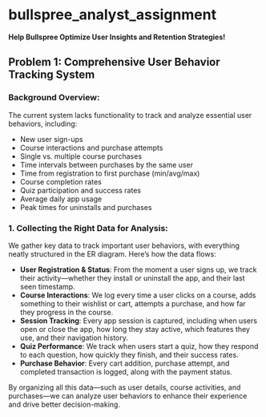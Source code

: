 # bullspree_analyst_assignment
**Help Bullspree Optimize User Insights and Retention Strategies!**

## Problem 1: Comprehensive User Behavior Tracking System

### Background Overview:
The current system lacks functionality to track and analyze essential user behaviors, including:

- New user sign-ups
- Course interactions and purchase attempts
- Single vs. multiple course purchases
- Time intervals between purchases by the same user
- Time from registration to first purchase (min/avg/max)
- Course completion rates
- Quiz participation and success rates
- Average daily app usage
- Peak times for uninstalls and purchases

### 1. Collecting the Right Data for Analysis:
We gather key data to track important user behaviors, with everything neatly structured in the ER diagram. Here’s how the data flows:

- **User Registration & Status**: From the moment a user signs up, we track their activity—whether they install or uninstall the app, and their last seen timestamp.
- **Course Interactions**: We log every time a user clicks on a course, adds something to their wishlist or cart, attempts a purchase, and how far they progress in the course.
- **Session Tracking**: Every app session is captured, including when users open or close the app, how long they stay active, which features they use, and their navigation history.
- **Quiz Performance**: We track when users start a quiz, how they respond to each question, how quickly they finish, and their success rates.
- **Purchase Behavior**: Every cart addition, purchase attempt, and completed transaction is logged, along with the payment status.

By organizing all this data—such as user details, course activities, and purchases—we can analyze user behaviors to enhance their experience and drive better decision-making.
